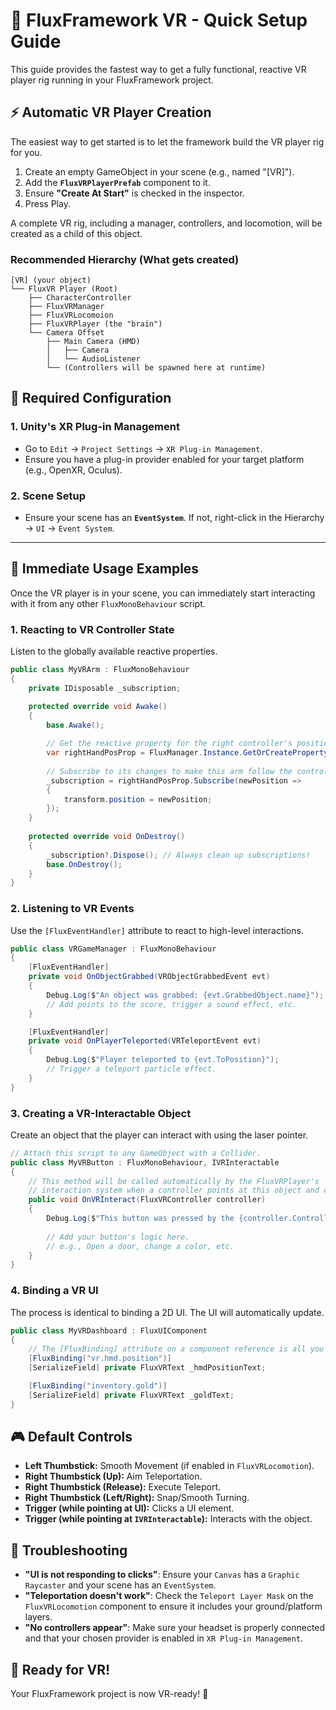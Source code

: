 # 🥽 FluxFramework VR - Quick Setup Guide

This guide provides the fastest way to get a fully functional, reactive VR player rig running in your FluxFramework project.

## ⚡ Automatic VR Player Creation

The easiest way to get started is to let the framework build the VR player rig for you.

1.  Create an empty GameObject in your scene (e.g., named "[VR]").
2.  Add the **`FluxVRPlayerPrefab`** component to it.
3.  Ensure **"Create At Start"** is checked in the inspector.
4.  Press Play.

A complete VR rig, including a manager, controllers, and locomotion, will be created as a child of this object.

### Recommended Hierarchy (What gets created)
```
[VR] (your object)
└── FluxVR Player (Root)
    ├── CharacterController
    ├── FluxVRManager
    ├── FluxVRLocomoion
    ├── FluxVRPlayer (the "brain")
    └── Camera Offset
        ├── Main Camera (HMD)
        │   ├── Camera
        │   └── AudioListener
        └── (Controllers will be spawned here at runtime)
```

## 🔧 Required Configuration

### 1. Unity's XR Plug-in Management
- Go to `Edit` → `Project Settings` → `XR Plug-in Management`.
- Ensure you have a plug-in provider enabled for your target platform (e.g., OpenXR, Oculus).

### 2. Scene Setup
- Ensure your scene has an **`EventSystem`**. If not, right-click in the Hierarchy → `UI` → `Event System`.

---

## 🎯 Immediate Usage Examples

Once the VR player is in your scene, you can immediately start interacting with it from any other `FluxMonoBehaviour` script.

### 1. Reacting to VR Controller State

Listen to the globally available reactive properties.

```csharp
public class MyVRArm : FluxMonoBehaviour
{
    private IDisposable _subscription;

    protected override void Awake()
    {
        base.Awake();
        
        // Get the reactive property for the right controller's position
        var rightHandPosProp = FluxManager.Instance.GetOrCreateProperty<Vector3>("vr.controller.right.position");
        
        // Subscribe to its changes to make this arm follow the controller
        _subscription = rightHandPosProp.Subscribe(newPosition =>
        {
            transform.position = newPosition;
        });
    }
    
    protected override void OnDestroy()
    {
        _subscription?.Dispose(); // Always clean up subscriptions!
        base.OnDestroy();
    }
}
```

### 2. Listening to VR Events

Use the `[FluxEventHandler]` attribute to react to high-level interactions.

```csharp
public class VRGameManager : FluxMonoBehaviour
{
    [FluxEventHandler]
    private void OnObjectGrabbed(VRObjectGrabbedEvent evt)
    {
        Debug.Log($"An object was grabbed: {evt.GrabbedObject.name}");
        // Add points to the score, trigger a sound effect, etc.
    }

    [FluxEventHandler]
    private void OnPlayerTeleported(VRTeleportEvent evt)
    {
        Debug.Log($"Player teleported to {evt.ToPosition}");
        // Trigger a teleport particle effect.
    }
}
```

### 3. Creating a VR-Interactable Object

Create an object that the player can interact with using the laser pointer.

```csharp
// Attach this script to any GameObject with a Collider.
public class MyVRButton : FluxMonoBehaviour, IVRInteractable
{
    // This method will be called automatically by the FluxVRPlayer's
    // interaction system when a controller points at this object and clicks the trigger.
    public void OnVRInteract(FluxVRController controller)
    {
        Debug.Log($"This button was pressed by the {controller.ControllerNode} controller!");
        
        // Add your button's logic here.
        // e.g., Open a door, change a color, etc.
    }
}
```

### 4. Binding a VR UI

The process is identical to binding a 2D UI. The UI will automatically update.

```csharp
public class MyVRDashboard : FluxUIComponent
{
    // The [FluxBinding] attribute on a component reference is all you need.
    [FluxBinding("vr.hmd.position")]
    [SerializeField] private FluxVRText _hmdPositionText;

    [FluxBinding("inventory.gold")]
    [SerializeField] private FluxVRText _goldText;
}
```

## 🎮 Default Controls

-   **Left Thumbstick:** Smooth Movement (if enabled in `FluxVRLocomotion`).
-   **Right Thumbstick (Up):** Aim Teleportation.
-   **Right Thumbstick (Release):** Execute Teleport.
-   **Right Thumbstick (Left/Right):** Snap/Smooth Turning.
-   **Trigger (while pointing at UI):** Clicks a UI element.
-   **Trigger (while pointing at `IVRInteractable`):** Interacts with the object.

## 🐛 Troubleshooting

-   **"UI is not responding to clicks"**: Ensure your `Canvas` has a `Graphic Raycaster` and your scene has an `EventSystem`.
-   **"Teleportation doesn't work"**: Check the `Teleport Layer Mask` on the `FluxVRLocomotion` component to ensure it includes your ground/platform layers.
-   **"No controllers appear"**: Make sure your headset is properly connected and that your chosen provider is enabled in `XR Plug-in Management`.

## 🚀 Ready for VR!

Your FluxFramework project is now VR-ready! 🥽